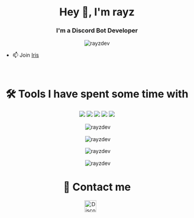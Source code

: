 <h1 align="center">Hey 👋, I'm rayz</h1>
<h3 align="center">I'm a Discord Bot Developer</h3>

<p align="center"> <img src="https://komarev.com/ghpvc/?username=rayzdev&style=flat-square" alt="rayzdev" /> </p>

- 📫 Join [Iris](https://discord.gg/NhCc8SDxrh)
<br>
<h1 align="center">🛠 Tools I have spent some time with</h1>
<p align="center"><img src="https://img.shields.io/badge/node.js%20-%2343853D.svg?&style=for-the-badge&logo=node.js&logoColor=white"/>   <img src="https://img.shields.io/badge/javascript%20-%23323330.svg?&style=for-the-badge&logo=javascript&logoColor=%23F7DF1E"/>   <img src="https://img.shields.io/badge/html5%20-%23E34F26.svg?&style=for-the-badge&logo=html5&logoColor=white"/>   <img src="https://img.shields.io/badge/css3%20-%231572B6.svg?&style=for-the-badge&logo=css3&logoColor=white"/>  <img src="https://img.shields.io/badge/github%20-%23121011.svg?&style=for-the-badge&logo=github&logoColor=white"/></p>

<p align="center">&nbsp;<img align="center" src="https://github-readme-stats.vercel.app/api/top-langs/?username=rayzdev&layout=compact&hide=html" alt="rayzdev" /></p>
<p align="center">&nbsp;<img align="center" src="https://github-profile-trophy.vercel.app/?username=rayzdev&row=2&column=3" alt="rayzdev" /></p>
<p align="center">&nbsp;<img align="center" src="https://github-readme-stats.vercel.app/api?username=rayzdev&show_icons=true" alt="rayzdev" /></p>
<p align="center">&nbsp;<img align="center" src="https://github-readme-streak-stats.herokuapp.com/?user=rayzdev" alt="rayzdev" /></p>
<h1 align="center">🤝 Contact me</h1>
<p align="center">
<a href="https://discord.com/users/735650683730264134" target="_blank"><img alt="Discord" title="Discord" height="32" width="32" src="https://raw.githubusercontent.com/peterthehan/peterthehan/master/assets/discord.svg"></a>&nbsp;&nbsp;&nbsp;&nbsp;&nbsp;&nbsp;&nbsp;&nbsp;&nbsp;</a></p>
